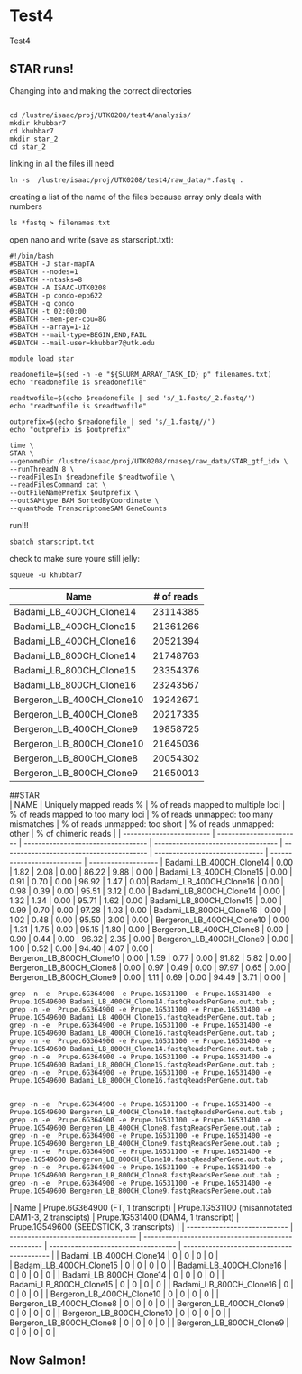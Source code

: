 # Test4
Test4

## STAR runs!

Changing into and making the correct directories

```

cd /lustre/isaac/proj/UTK0208/test4/analysis/
mkdir khubbar7
cd khubbar7
mkdir star_2
cd star_2

```

linking in all the files ill need

```
ln -s  /lustre/isaac/proj/UTK0208/test4/raw_data/*.fastq .
```

creating a list of the name of the files because array only deals with numbers 

```
ls *fastq > filenames.txt

```


open nano and write (save as starscript.txt):

```
#!/bin/bash
#SBATCH -J star-mapTA
#SBATCH --nodes=1
#SBATCH --ntasks=8
#SBATCH -A ISAAC-UTK0208
#SBATCH -p condo-epp622
#SBATCH -q condo
#SBATCH -t 02:00:00
#SBATCH --mem-per-cpu=8G
#SBATCH --array=1-12
#SBATCH --mail-type=BEGIN,END,FAIL
#SBATCH --mail-user=khubbar7@utk.edu

module load star

readonefile=$(sed -n -e "${SLURM_ARRAY_TASK_ID} p" filenames.txt)
echo "readonefile is $readonefile"

readtwofile=$(echo $readonefile | sed 's/_1.fastq/_2.fastq/')
echo "readtwofile is $readtwofile"

outprefix=$(echo $readonefile | sed 's/_1.fastq//')
echo "outprefix is $outprefix"

time \
STAR \
--genomeDir /lustre/isaac/proj/UTK0208/rnaseq/raw_data/STAR_gtf_idx \
--runThreadN 8 \
--readFilesIn $readonefile $readtwofile \
--readFilesCommand cat \
--outFileNamePrefix $outprefix \
--outSAMtype BAM SortedByCoordinate \
--quantMode TranscriptomeSAM GeneCounts

```


run!!!

```
sbatch starscript.txt

```

check to make sure youre still jelly:

```
squeue -u khubbar7

```

| Name                         |   # of reads     |
| ---------------------------- | ---------------- |
| Badami_LB_400CH_Clone14      | 23114385         |
| Badami_LB_400CH_Clone15      | 21361266 |
| Badami_LB_400CH_Clone16      | 20521394 | 
| Badami_LB_800CH_Clone14      | 21748763 |
| Badami_LB_800CH_Clone15      | 23354376 |
| Badami_LB_800CH_Clone16      | 23243567 |
| Bergeron_LB_400CH_Clone10    | 19242671 |
| Bergeron_LB_400CH_Clone8     | 20217335 |
| Bergeron_LB_400CH_Clone9     | 19858725 |
| Bergeron_LB_800CH_Clone10    | 21645036 |
| Bergeron_LB_800CH_Clone8     | 20054302 |
| Bergeron_LB_800CH_Clone9     | 21650013 |

##STAR								
|    	NAME                 | Uniquely mapped reads %	| % of reads mapped to multiple loci	| % of reads mapped to too many loci	| % of reads unmapped: too many mismatches	| % of reads unmapped: too short	| % of reads unmapped: other	| % of chimeric reads |	
| ------------------------ | -----------------------	| ----------------------------------	| ----------------------------------	| ----------------------------------------	| ------------------------------	| --------------------------	| ------------------- |
Badami_LB_400CH_Clone14    |	0.00 | 1.82 | 2.08 | 0.00 | 86.22 | 9.88 | 0.00 |
Badami_LB_400CH_Clone15		 |	0.00 | 0.91 | 0.70 | 0.00 | 96.92 | 1.47 | 0.00|
Badami_LB_400CH_Clone16		 |  0.00 | 0.98 | 0.39 | 0.00 | 95.51 | 3.12 | 0.00 | 
Badami_LB_800CH_Clone14		 | 0.00 | 1.32 | 1.34 | 0.00 | 95.71 | 1.62 | 0.00 |
Badami_LB_800CH_Clone15		 |	0.00 | 0.99 | 0.70 | 0.00 | 97.28 | 1.03 | 0.00 |
Badami_LB_800CH_Clone16		 |	0.00 | 1.02 | 0.48 | 0.00 | 95.50 | 3.00 | 0.00 |
Bergeron_LB_400CH_Clone10	 |  0.00 | 1.31 | 1.75 | 0.00 | 95.15 | 1.80 | 0.00 |
Bergeron_LB_400CH_Clone8	 | 0.00 | 0.90 | 0.44 | 0.00 | 96.32 | 2.35 | 0.00 |
Bergeron_LB_400CH_Clone9	 |	0.00 | 1.00 | 0.52 | 0.00 | 94.40 | 4.07 | 0.00 | 			
Bergeron_LB_800CH_Clone10	 | 0.00 | 1.59 | 0.77 | 0.00 | 91.82 | 5.82 | 0.00 |
Bergeron_LB_800CH_Clone8	 | 0.00 | 0.97 | 0.49 | 0.00 | 97.97 | 0.65 | 0.00 | 		
Bergeron_LB_800CH_Clone9	 |	0.00 | 1.11 | 0.69 | 0.00 | 94.49 | 3.71 | 0.00 |		

```
grep -n -e  Prupe.6G364900 -e Prupe.1G531100 -e Prupe.1G531400 -e Prupe.1G549600 Badami_LB_400CH_Clone14.fastqReadsPerGene.out.tab ; grep -n -e  Prupe.6G364900 -e Prupe.1G531100 -e Prupe.1G531400 -e Prupe.1G549600 Badami_LB_400CH_Clone15.fastqReadsPerGene.out.tab ; grep -n -e  Prupe.6G364900 -e Prupe.1G531100 -e Prupe.1G531400 -e Prupe.1G549600 Badami_LB_400CH_Clone16.fastqReadsPerGene.out.tab ; grep -n -e  Prupe.6G364900 -e Prupe.1G531100 -e Prupe.1G531400 -e Prupe.1G549600 Badami_LB_800CH_Clone14.fastqReadsPerGene.out.tab ; grep -n -e  Prupe.6G364900 -e Prupe.1G531100 -e Prupe.1G531400 -e Prupe.1G549600 Badami_LB_800CH_Clone15.fastqReadsPerGene.out.tab ; grep -n -e  Prupe.6G364900 -e Prupe.1G531100 -e Prupe.1G531400 -e Prupe.1G549600 Badami_LB_800CH_Clone16.fastqReadsPerGene.out.tab 


grep -n -e  Prupe.6G364900 -e Prupe.1G531100 -e Prupe.1G531400 -e Prupe.1G549600 Bergeron_LB_400CH_Clone10.fastqReadsPerGene.out.tab ; grep -n -e  Prupe.6G364900 -e Prupe.1G531100 -e Prupe.1G531400 -e Prupe.1G549600 Bergeron_LB_400CH_Clone8.fastqReadsPerGene.out.tab ; grep -n -e  Prupe.6G364900 -e Prupe.1G531100 -e Prupe.1G531400 -e Prupe.1G549600 Bergeron_LB_400CH_Clone9.fastqReadsPerGene.out.tab ; grep -n -e  Prupe.6G364900 -e Prupe.1G531100 -e Prupe.1G531400 -e Prupe.1G549600 Bergeron_LB_800CH_Clone10.fastqReadsPerGene.out.tab ; grep -n -e  Prupe.6G364900 -e Prupe.1G531100 -e Prupe.1G531400 -e Prupe.1G549600 Bergeron_LB_800CH_Clone8.fastqReadsPerGene.out.tab ; grep -n -e  Prupe.6G364900 -e Prupe.1G531100 -e Prupe.1G531400 -e Prupe.1G549600 Bergeron_LB_800CH_Clone9.fastqReadsPerGene.out.tab

```

| Name                         |  Prupe.6G364900 (FT, 1 transcript) | Prupe.1G531100 (misannotated DAM1-3, 2 transcipts) |  Prupe.1G531400 (DAM4, 1 transcript) | Prupe.1G549600 (SEEDSTICK, 3 transcripts) |
| ---------------------------- | ----------------------------------- | -------------------------------------------------- | ----------------------------------- |
----------------------------------------- |
| Badami_LB_400CH_Clone14      |   0 | 0 | 0 | 0 |    
| Badami_LB_400CH_Clone15      | 0 | 0 | 0 | 0 | 
| Badami_LB_400CH_Clone16      | 0 | 0 | 0 | 0 |
| Badami_LB_800CH_Clone14      | 0 | 0 | 0 | 0 |
| Badami_LB_800CH_Clone15      | 0 | 0 | 0 | 0 |
| Badami_LB_800CH_Clone16      | 0 | 0 | 0 | 0 |
| Bergeron_LB_400CH_Clone10    | 0 | 0 | 0 | 0 |
| Bergeron_LB_400CH_Clone8     | 0 | 0 | 0 | 0 |
| Bergeron_LB_400CH_Clone9     | 0 | 0 | 0 | 0 |
| Bergeron_LB_800CH_Clone10    | 0 | 0 | 0 | 0 |
| Bergeron_LB_800CH_Clone8     | 0 | 0 | 0 | 0 |
| Bergeron_LB_800CH_Clone9     | 0 | 0 | 0 | 0 |



## Now Salmon!



